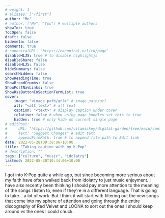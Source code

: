 ```yaml
---
# weight: 1
# aliases: ["/first"]
author: "Me"
# author: ["Me", "You"] # multiple authors
showToc: true
TocOpen: false
draft: false
hidemeta: false
comments: true
# canonicalURL: "https://canonical.url/to/page"
disableHLJS: true # to disable highlightjs
disableShare: false
disableHLJS: false
hideSummary: false
searchHidden: false
ShowReadingTime: true
ShowBreadCrumbs: false
ShowPostNavLinks: true
ShowRssButtonInSectionTermList: true
cover:
    image: "<image path/url>" # image path/url
    alt: "<alt text>" # alt text
    caption: "<text>" # display caption under cover
    relative: false # when using page bundles set this to true
    hidden: true # only hide on current single page
# editPost:
#     URL: "https://github.com/vitamickey/digital-garden/tree/main/content"
#     Text: "Suggest Changes" # edit text
#     appendFilePath: true # to append file path to Edit link
date: 2022-05-28T09:38:06+10:00
title: "Taking caution with my K-Pop"
# description: ""
tags: ["culture", "music", "idolatry"]
lastmod: 2022-05-30T10:44:06+10:00
---
```


I got into K-Pop quite a while ago, but since becoming more serious about my faith have often walked back from idolatry to just music enjoyment. I have also recently been thinking I should pay more attention to the meaning of the songs I listen to, even if they're in a different language. That is going to take... a lot of work. But I think it will start with filtering out the new songs that come into my sphere of attention and going through the entire discography of Red Velvet and LOONA to sort out the ones I should keep around vs the ones I could chuck. 